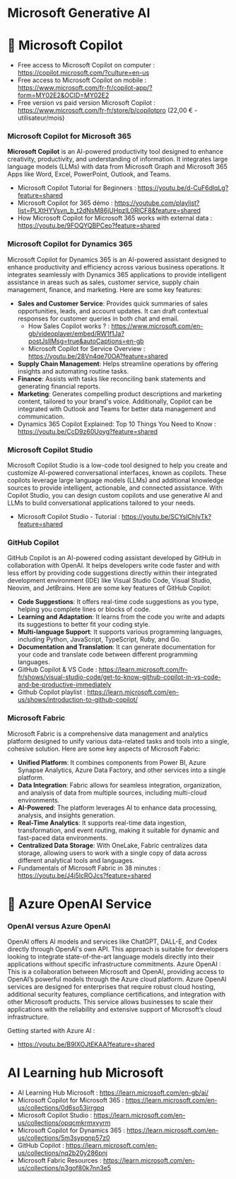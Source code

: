 # Microsoft Generative AI

# 🚀  Microsoft Copilot 
- Free access to Microsoft Copilot on computer : https://copilot.microsoft.com/?culture=en-us
- Free access to Microsoft Copilot on mobile : https://www.microsoft.com/fr-fr/copilot-app/?form=MY02E2&OCID=MY02E2
- Free version vs paid version Microsoft Copilot : https://www.microsoft.com/fr-fr/store/b/copilotpro (22,00 € - utilisateur/mois) 

### Microsoft Copilot for Microsoft 365
**Microsoft Copilot** is an AI-powered productivity tool designed to enhance creativity, productivity, and understanding of information. It integrates large language models (LLMs) with data from Microsoft Graph and Microsoft 365 Apps like Word, Excel, PowerPoint, Outlook, and Teams.
- Microsoft Copilot Tutorial for Beginners : https://youtu.be/d-CuF6dlqLg?feature=shared
- Microsoft Copilot for 365 démo : https://youtube.com/playlist?list=PLXtHYVsvn_b_t2dNsM86jUHpzlL0RlCF8&feature=shared
- How Microsoft Copilot for Microsoft 365 works with external data : https://youtu.be/9FOQYQBPCeo?feature=shared

### Microsoft Copilot for Dynamics 365 
Microsoft Copilot for Dynamics 365 is an AI-powered assistant designed to enhance productivity and efficiency across various business operations. It integrates seamlessly with Dynamics 365 applications to provide intelligent assistance in areas such as sales, customer service, supply chain management, finance, and marketing.
Here are some key features:
- **Sales and Customer Service**: Provides quick summaries of sales opportunities, leads, and account updates. It can draft contextual responses for customer queries in both chat and email.
  - How Sales Copilot works ? : https://www.microsoft.com/en-gb/videoplayer/embed/RW1f1Ja?postJsllMsg=true&autoCaptions=en-gb
  - Microsoft Copilot for Service Overview : https://youtu.be/28Vn4qe70OA?feature=shared
- **Supply Chain Management**: Helps streamline operations by offering insights and automating routine tasks.
- **Finance**: Assists with tasks like reconciling bank statements and generating financial reports.
- **Marketing**: Generates compelling product descriptions and marketing content, tailored to your brand's voice.
Additionally, Copilot can be integrated with Outlook and Teams for better data management and communication.
- Dynamics 365 Copilot Explained: Top 10 Things You Need to Know : https://youtu.be/CcD9z60Uoyg?feature=shared


### Microsoft Copilot Studio 
Microsoft Copilot Studio is a low-code tool designed to help you create and customize AI-powered conversational interfaces, known as copilots. These copilots leverage large language models (LLMs) and additional knowledge sources to provide intelligent, actionable, and connected assistance.
With Copilot Studio, you can design custom copilots and use generative AI and LLMs to build conversational applications tailored to your needs. 
- Microsoft Copilot Studio - Tutorial : https://youtu.be/SCYsIChlyTk?feature=shared


### GitHub Copilot 
GitHub Copilot is an AI-powered coding assistant developed by GitHub in collaboration with OpenAI. It helps developers write code faster and with less effort by providing code suggestions directly within their integrated development environment (IDE) like Visual Studio Code, Visual Studio, Neovim, and JetBrains.
Here are some key features of GitHub Copilot:
- **Code Suggestions**: It offers real-time code suggestions as you type, helping you complete lines or blocks of code.
- **Learning and Adaptation**: It learns from the code you write and adapts its suggestions to better fit your coding style.
- **Multi-language Support**: It supports various programming languages, including Python, JavaScript, TypeScript, Ruby, and Go.
- **Documentation and Translation**: It can generate documentation for your code and translate code between different programming languages.
- GitHub Copilot & VS Code : https://learn.microsoft.com/fr-fr/shows/visual-studio-code/get-to-know-github-copilot-in-vs-code-and-be-productive-immediately
- Github Copilot playlist : https://learn.microsoft.com/en-us/shows/introduction-to-github-copilot/

### Microsoft Fabric 
Microsoft Fabric is a comprehensive data management and analytics platform designed to unify various data-related tasks and tools into a single, cohesive solution. 
Here are some key aspects of Microsoft Fabric: 
- **Unified Platform**: It combines components from Power BI, Azure Synapse Analytics, Azure Data Factory, and other services into a single platform.
- **Data Integration**: Fabric allows for seamless integration, organization, and analysis of data from multiple sources, including multi-cloud environments.
- **AI-Powered**: The platform leverages AI to enhance data processing, analysis, and insights generation.
- **Real-Time Analytics**: It supports real-time data ingestion, transformation, and event routing, making it suitable for dynamic and fast-paced data environments.
- **Centralized Data Storage**: With OneLake, Fabric centralizes data storage, allowing users to work with a single copy of data across different analytical tools and languages.
- Fundamentals of Microsoft Fabric in 38 minutes : https://youtu.be/J4i5lcROJcs?feature=shared

# 🚀  Azure OpenAI Service
### OpenAI versus Azure OpenAI 
OpenAI offers AI models and services like ChatGPT, DALL-E, and Codex directly through OpenAI's own API. This approach is suitable for developers looking to integrate state-of-the-art language models directly into their applications without specific infrastructure commitments.
Azure OpenAI : This is a collaboration between Microsoft and OpenAI, providing access to OpenAI’s powerful models through the Azure cloud platform. Azure OpenAI services are designed for enterprises that require robust cloud hosting, additional security features, compliance certifications, and integration with other Microsoft products. This service allows businesses to scale their applications with the reliability and extensive support of Microsoft’s cloud infrastructure.

Getting started with Azure AI : 
- https://youtu.be/B9IXOJtEKAA?feature=shared


# AI Learning hub Microsoft 
- AI Learning Hub Microsoft : https://learn.microsoft.com/en-gb/ai/
- Microsoft Copilot for Microsoft 365 : https://learn.microsoft.com/en-us/collections/0d6so53jrrgpq
- Microsoft Copilot Studio : https://learn.microsoft.com/en-us/collections/opqcmkrmxyyrm
- Microsoft Copilot for Dynamics 365 : https://learn.microsoft.com/en-us/collections/5m3sypgnp57z0
- GitHub Copilot : https://learn.microsoft.com/en-us/collections/nq2b20y286pnj
- Microsoft Fabric Resources : https://learn.microsoft.com/en-us/collections/p3gof80k7nn3e5
  

